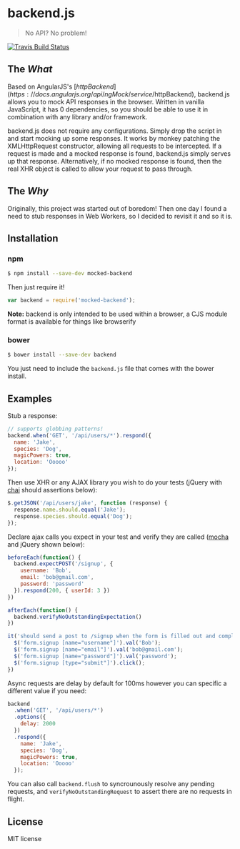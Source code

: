 # backend.js

> No API? No problem!

[![Travis Build Status](https://travis-ci.org/callmehiphop/backend.svg?branch=master)](https://travis-ci.org/callmehiphop/backend)

## The *What*

Based on AngularJS's [$httpBackend](https://docs.angularjs.org/api/ngMock/service/$httpBackend), backend.js allows you to mock API responses
in the browser. Written in vanilla JavaScript, it has 0 dependencies, so you
should be able to use it in combination with any library and/or framework.

backend.js does not require any configurations. Simply drop the script in and
start mocking up some responses. It works by monkey patching the XMLHttpRequest
constructor, allowing all requests to be intercepted. If a request is made and a
mocked response is found, backend.js simply serves up that response.
Alternatively, if no mocked response is found, then the real XHR object is
called to allow your request to pass through.

## The *Why*

Originally, this project was started out of boredom! Then one day I found a need
to stub responses in Web Workers, so I decided to revisit it and so it is.

## Installation

### npm

```sh
$ npm install --save-dev mocked-backend
```

Then just require it!

```javascript
var backend = require('mocked-backend');
```

**Note:** backend is only intended to be used within a browser, a CJS module format
is available for things like browserify

### bower

```sh
$ bower install --save-dev backend
```

You just need to include the `backend.js` file that comes with the bower install.

## Examples

Stub a response:

```javascript
// supports globbing patterns!
backend.when('GET', '/api/users/*').respond({
  name: 'Jake',
  species: 'Dog',
  magicPowers: true,
  location: 'Ooooo'
});
```

Then use XHR or any AJAX library you wish to do your tests (jQuery with [chai](http://chaijs.com/) should assertions below):

```javascript
$.getJSON('/api/users/jake', function (response) {
  response.name.should.equal('Jake');
  response.species.should.equal('Dog');
});
```

Declare ajax calls you expect in your test and verify they are called ([mocha](https://mochajs.org/) and jQuery shown below):

```javascript
beforeEach(function() {
  backend.expectPOST('/signup', {
    username: 'Bob',
    email: 'bob@gmail.com',
    password: 'password'
  }).respond(200, { userId: 3 })
})

afterEach(function() {
  backend.verifyNoOutstandingExpectation()
})

it('should send a post to /signup when the form is filled out and completed', function() {
  $('form.signup [name="username"]').val('Bob');
  $('form.signup [name="email"]').val('bob@gmail.com');
  $('form.signup [name="password"]').val('password');
  $('form.signup [type="submit"]').click();
})
```

Async requests are delay by default for 100ms however you can specific a different value if you need:

```javascript
backend
  .when('GET', '/api/users/*')
  .options({
    delay: 2000
  })
  .respond({
    name: 'Jake',
    species: 'Dog',
    magicPowers: true,
    location: 'Ooooo'
  });
```

You can also call `backend.flush` to syncrounously resolve any pending requests, and `verifyNoOutstandingRequest` to assert there are no requests in flight.

## License

MIT license

